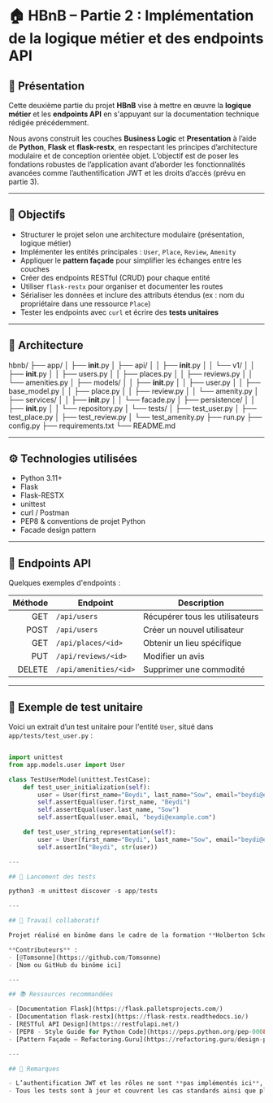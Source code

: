 # 🏠 HBnB – Partie 2 : Implémentation de la logique métier et des endpoints API

## 📌 Présentation

Cette deuxième partie du projet **HBnB** vise à mettre en œuvre la **logique métier** et les **endpoints API** en s'appuyant sur la documentation technique rédigée précédemment.

Nous avons construit les couches **Business Logic** et **Presentation** à l’aide de **Python**, **Flask** et **flask-restx**, en respectant les principes d’architecture modulaire et de conception orientée objet. L’objectif est de poser les fondations robustes de l’application avant d’aborder les fonctionnalités avancées comme l’authentification JWT et les droits d’accès (prévu en partie 3).

---

## 🎯 Objectifs

- Structurer le projet selon une architecture modulaire (présentation, logique métier)
- Implémenter les entités principales : `User`, `Place`, `Review`, `Amenity`
- Appliquer le **pattern façade** pour simplifier les échanges entre les couches
- Créer des endpoints RESTful (CRUD) pour chaque entité
- Utiliser `flask-restx` pour organiser et documenter les routes
- Sérialiser les données et inclure des attributs étendus (ex : nom du propriétaire dans une ressource `Place`)
- Tester les endpoints avec `curl` et écrire des **tests unitaires**

---

## 🧱 Architecture

hbnb/
├── app/
│   ├── __init__.py
│   ├── api/
│   │   ├── __init__.py
│   │   └── v1/
│   │       ├── __init__.py
│   │       ├── users.py
│   │       ├── places.py
│   │       ├── reviews.py
│   │       └── amenities.py
│   ├── models/
│   │   ├── __init__.py
│   │   ├── user.py
│   │   ├── base_model.py
│   │   ├── place.py
│   │   ├── review.py
│   │   └── amenity.py
│   ├── services/
│   │   ├── __init__.py
│   │   └── facade.py
│   ├── persistence/
│   │   ├── __init__.py
│   │   └── repository.py
│   └── tests/
│       ├── test_user.py
│       ├── test_place.py
│       ├── test_review.py
│       └── test_amenity.py
├── run.py
├── config.py
├── requirements.txt
└── README.md





---

## ⚙️ Technologies utilisées

- Python 3.11+
- Flask
- Flask-RESTX
- unittest
- curl / Postman
- PEP8 & conventions de projet Python
- Facade design pattern

---

## 📂 Endpoints API

Quelques exemples d'endpoints :

| Méthode | Endpoint              | Description                         |
|--------:|-----------------------|-------------------------------------|
| GET     | `/api/users`          | Récupérer tous les utilisateurs     |
| POST    | `/api/users`          | Créer un nouvel utilisateur         |
| GET     | `/api/places/<id>`    | Obtenir un lieu spécifique          |
| PUT     | `/api/reviews/<id>`   | Modifier un avis                    |
| DELETE  | `/api/amenities/<id>` | Supprimer une commodité             |

---

## 🧪 Exemple de test unitaire

Voici un extrait d’un test unitaire pour l'entité `User`, situé dans `app/tests/test_user.py` :

```python

import unittest
from app.models.user import User

class TestUserModel(unittest.TestCase):
    def test_user_initialization(self):
        user = User(first_name="Beydi", last_name="Sow", email="beydi@example.com")
        self.assertEqual(user.first_name, "Beydi")
        self.assertEqual(user.last_name, "Sow")
        self.assertEqual(user.email, "beydi@example.com")

    def test_user_string_representation(self):
        user = User(first_name="Beydi", last_name="Sow", email="beydi@example.com")
        self.assertIn("Beydi", str(user))

---

## 🧪 Lancement des tests

python3 -m unittest discover -s app/tests

---

## 🤝 Travail collaboratif

Projet réalisé en binôme dans le cadre de la formation **Holberton School**.

**Contributeurs** :
- [@Tomsonne](https://github.com/Tomsonne)
- [Nom ou GitHub du binôme ici]

---

## 📚 Ressources recommandées

- [Documentation Flask](https://flask.palletsprojects.com/)
- [Documentation flask-restx](https://flask-restx.readthedocs.io/)
- [RESTful API Design](https://restfulapi.net/)
- [PEP8 - Style Guide for Python Code](https://peps.python.org/pep-0008/)
- [Pattern Façade – Refactoring.Guru](https://refactoring.guru/design-patterns/facade/python/example)

---

## 📌 Remarques

- L’authentification JWT et les rôles ne sont **pas implémentés ici**, mais la structure est prête à les accueillir en partie 3.
- Tous les tests sont à jour et couvrent les cas standards ainsi que plusieurs cas limites.
